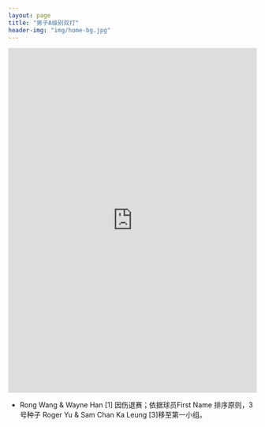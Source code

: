 ```yaml
---
layout: page
title: "男子A级别双打"
header-img: "img/home-bg.jpg"
---
```


<iframe src="https://challonge.com/actc2018_doublesa/module" width="100%" height="700" frameborder="0" scrolling="auto" allowtransparency="true"></iframe>

* Rong Wang & Wayne Han [1] 因伤退赛；依据球员First Name 排序原则，3号种子 Roger Yu & Sam Chan Ka Leung [3]移至第一小组。
